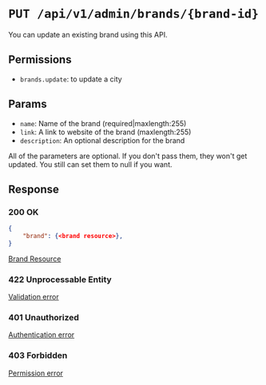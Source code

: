 # `PUT /api/v1/admin/brands/{brand-id}`
You can update an existing brand using this API.


## Permissions

- `brands.update`: to update a city

## Params

- `name`: Name of the brand (required|maxlength:255)
- `link`: A link to website of the brand (maxlength:255)
- `description`: An optional description for the brand

All of the parameters are optional. If you don't pass them, they won't get updated.
You still can set them to null if you want.

## Response

### 200 OK

```json
{
    "brand": {<brand resource>},
}
```

[Brand Resource](../../resources/brand.md)

### 422 Unprocessable Entity
[Validation error](../../validation-errors.md)

### 401 Unauthorized
[Authentication error](../../authentication-errors.md)

### 403 Forbidden
[Permission error](../../permission-errors.md)
